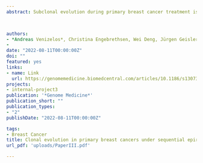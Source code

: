 ```yaml
---
abstract: Subclonal evolution during primary breast cancer treatment is largely unexplored. We aimed to assess the dynamic changes in subclonal composition of treatment-naïve breast cancers during neoadjuvant chemotherapy. We performed whole exome sequencing of tumor biopsies collected before, at therapy switch, and after treatment with sequential epirubicin and docetaxel monotherapy in 51 out of 109 patients with primary breast cancer, who were included in a prospectively registered, neoadjuvant single-arm phase II trial.There was a profound and differential redistribution of subclones during epirubicin and docetaxel treatment, regardless of therapy response. While truncal mutations and main subclones persisted, smaller subclones frequently appeared or disappeared. Reassessment of raw data, beyond formal mutation calling, indicated that the majority of subclones seemingly appearing during treatment were in fact present in pretreatment breast cancers, below conventional detection limits. Likewise, subclones which seemingly disappeared were still present, below detection limits, in most cases where tumor tissue remained. Tumor mutational burden (TMB) dropped during neoadjuvant therapy, and copy number analysis demonstrated specific genomic regions to be systematically lost or gained for each of the two chemotherapeutics.Sequential epirubicin and docetaxel monotherapy caused profound redistribution of smaller subclones in primary breast cancer, while early truncal mutations and major subclones generally persisted through treatment.


  
authors:
- *Andreas Venizelos*, Christina Engebrethsen, Wei Deng, Jürgen Geisler, Stephanie Geisler, Gjertrud T. Iversen, et.al.
- 
date: "2022-08-11T00:00:00Z"
doi: ""
featured: yes
links:
- name: Link
  url: https://genomemedicine.biomedcentral.com/articles/10.1186/s13073-022-01090-2
projects:
- internal-project3
publication: '*Genome Medicine*'
publication_short: ""
publication_types:
- "2"
publishDate: "2022-08-11T00:00:00Z"

tags:
- Breast Cancer
title: Clonal evolution in primary breast cancers under sequential epirubicin and docetaxel monotherapy
url_pdf: 'uploads/PaperIII.pdf'

---
```

